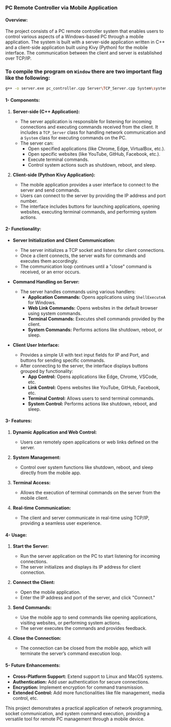 ### PC Remote Controller via Mobile Application

#### Overview:
The project consists of a PC remote controller system that enables users to control various aspects of a Windows-based PC through a mobile application. The system is built with a server-side application written in C++ and a client-side application built using Kivy (Python) for the mobile interface. The communication between the client and server is established over TCP/IP.

### To compile the program on `Window` there are two important flag like the following:
``` bash
g++ -o server.exe pc_controller.cpp Server\TCP_Server.cpp System\system.cpp  -lws2_32 -liphlpapi
```

#### 1- Components:

1. **Server-side (C++ Application):**
   - The server application is responsible for listening for incoming connections and executing commands received from the client. It includes a `TCP_Server` class for handling network communication and a `System` class for executing commands on the PC.
   - The server can:
     - Open specified applications (like Chrome, Edge, VirtualBox, etc.).
     - Open specific websites (like YouTube, GitHub, Facebook, etc.).
     - Execute terminal commands.
     - Control system actions such as shutdown, reboot, and sleep.

2. **Client-side (Python Kivy Application):**
   - The mobile application provides a user interface to connect to the server and send commands.
   - Users can connect to the server by providing the IP address and port number.
   - The interface includes buttons for launching applications, opening websites, executing terminal commands, and performing system actions.

#### 2- Functionality:

- **Server Initialization and Client Communication:**
  - The server initializes a TCP socket and listens for client connections.
  - Once a client connects, the server waits for commands and executes them accordingly.
  - The communication loop continues until a "close" command is received, or an error occurs.

- **Command Handling on Server:**
  - The server handles commands using various handlers:
    - **Application Commands:** Opens applications using `ShellExecuteA` for Windows.
    - **Web Link Commands:** Opens websites in the default browser using system commands.
    - **Terminal Commands:** Executes shell commands provided by the client.
    - **System Commands:** Performs actions like shutdown, reboot, or sleep.

- **Client User Interface:**
  - Provides a simple UI with text input fields for IP and Port, and buttons for sending specific commands.
  - After connecting to the server, the interface displays buttons grouped by functionality:
    - **App Control:** Opens applications like Edge, Chrome, VSCode, etc.
    - **Link Control:** Opens websites like YouTube, GitHub, Facebook, etc.
    - **Terminal Control:** Allows users to send terminal commands.
    - **System Control:** Performs actions like shutdown, reboot, and sleep.

#### 3- Features:

1. **Dynamic Application and Web Control:**
   - Users can remotely open applications or web links defined on the server.

2. **System Management:**
   - Control over system functions like shutdown, reboot, and sleep directly from the mobile app.

3. **Terminal Access:**
   - Allows the execution of terminal commands on the server from the mobile client.

4. **Real-time Communication:**
   - The client and server communicate in real-time using TCP/IP, providing a seamless user experience.

#### 4- Usage:

1. **Start the Server:**
   - Run the server application on the PC to start listening for incoming connections.
   - The server initializes and displays its IP address for client connection.

2. **Connect the Client:**
   - Open the mobile application.
   - Enter the IP address and port of the server, and click "Connect."

3. **Send Commands:**
   - Use the mobile app to send commands like opening applications, visiting websites, or performing system actions.
   - The server executes the commands and provides feedback.

4. **Close the Connection:**
   - The connection can be closed from the mobile app, which will terminate the server’s command execution loop.

#### 5- Future Enhancements:

- **Cross-Platform Support:** Extend support to Linux and MacOS systems.
- **Authentication:** Add user authentication for secure connections.
- **Encryption:** Implement encryption for command transmission.
- **Extended Control:** Add more functionalities like file management, media control, etc.

This project demonstrates a practical application of network programming, socket communication, and system command execution, providing a versatile tool for remote PC management through a mobile device.
